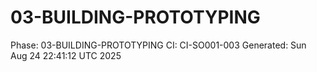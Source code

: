 # 03-BUILDING-PROTOTYPING
Phase: 03-BUILDING-PROTOTYPING
CI: CI-SO001-003
Generated: Sun Aug 24 22:41:12 UTC 2025
